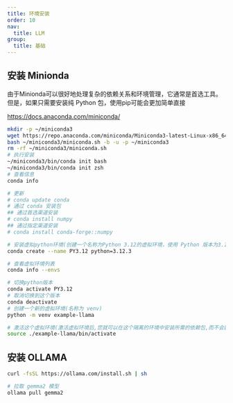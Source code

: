 ```yaml
---
title: 环境安装
order: 10
nav:
  title: LLM
group:
  title: 基础
---
```



## 安装 Minionda

由于Minionda可以很好地处理复杂的依赖关系和环境管理，它通常是首选工具。但是，如果只需要安装纯 Python 包，使用pip可能会更加简单直接

https://docs.anaconda.com/miniconda/

```bash
mkdir -p ~/miniconda3
wget https://repo.anaconda.com/miniconda/Miniconda3-latest-Linux-x86_64.sh -O ~/miniconda3/miniconda.sh
bash ~/miniconda3/miniconda.sh -b -u -p ~/miniconda3
rm -rf ~/miniconda3/miniconda.sh
# 执行安装
~/miniconda3/bin/conda init bash
~/miniconda3/bin/conda init zsh
# 查看信息
conda info

# 更新
# conda update conda
# 通过 conda 安装包
## 通过首选渠道安装
# conda install numpy
## 通过指定渠道安装
# conda install conda-forge::numpy

# 安装虚拟python环境(创建一个名称为Python 3.12的虚拟环境，使用 Python 版本为3.12.3)
conda create --name PY3.12 python=3.12.3

# 查看虚拟环境列表
conda info --envs

# 切换python版本
conda activate PY3.12
# 取消切换到这个版本
conda deactivate
# 创建一个新的虚拟环境(名称为 venv)
python -m venv example-llama

# 激活这个虚拟环境(激活虚拟环境后,您就可以在这个隔离的环境中安装所需的依赖包,而不会影响到系统级的 Python 环境)
source ./example-llama/bin/activate
```

## 安装 OLLAMA

``` bash
curl -fsSL https://ollama.com/install.sh | sh

# 拉取 gemma2 模型
ollama pull gemma2
```
